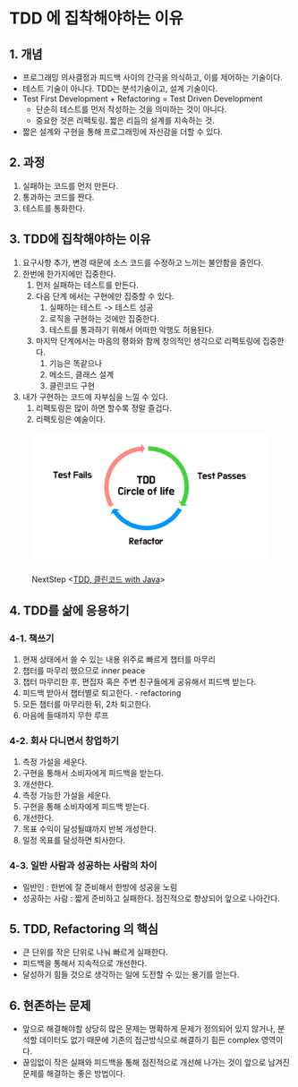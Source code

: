 # TDD 에 집착해야하는 이유

## 1. 개념&#x20;

* 프로그래밍 의사결정과 피드백 사이의 간극을 의식하고, 이를 제어하는 기술이다.&#x20;
* 테스트 기술이 아니다. TDD는 분석기술이고, 설계 기술이다.&#x20;
* Test First Development + Refactoring = Test Driven Development&#x20;
  * 단순히 테스트를 먼저 작성하는 것을 의미하는 것이 아니다.&#x20;
  * 중요한 것은 리펙토링. 짧은 리듬의 설계를 지속하는 것.&#x20;
* 짧은 설계와 구현을 통해 프로그래밍에 자신감을 더할 수 있다.&#x20;

## 2. 과정&#x20;

1. 실패하는 코드를 먼저 만든다.&#x20;
2. 통과하는 코드를 짠다.&#x20;
3. 테스트를 통화한다. &#x20;

## 3. TDD에 집착해야하는 이유&#x20;

1. 요구사항 추가, 변경 때문에 소스 코드를 수정하고 느끼는 불안함을 줄인다.&#x20;
2. 한번에 한가지에만 집중한다.&#x20;
   1. 먼저 실패하는 테스트를 만든다.&#x20;
   2. 다음 단계 에서는 구현에만 집중할 수 있다.&#x20;
      1. 실패하는 테스트 -> 테스트 성공
      2. 로직을 구현하는 것에만 집중한다.&#x20;
      3. 테스트를 통과하기 위해서 어떠한 악행도 허용된다.&#x20;
   3. 마지막 단계에서는 마음의 평화와 함께 창의적인 생각으로 리펙토링에 집중한다.&#x20;
      1. 기능은 똑같으나&#x20;
      2. 메소드, 클래스 설계&#x20;
      3. 클린코드 구현&#x20;
3. 내가 구현하는 코드에 자부심을 느낄 수 있다.&#x20;
   1. 리펙토링은 많이 하면 할수록 정말 즐겁다.&#x20;
   2. 리펙토링은 예술이다.&#x20;

<figure><img src="../../.gitbook/assets/image (9) (1).png" alt=""><figcaption><p>NextStep &#x3C;<a href="https://edu.nextstep.camp/c/8fWRxNWU/">TDD, 클린코드 with Java</a>></p></figcaption></figure>

## 4. TDD를 삶에 응용하기&#x20;

### 4-1. 책쓰기&#x20;

1. 현재 상태에서 쓸 수 있는 내용 위주로 빠르게 챕터를 마무리&#x20;
2. 챕터를 마무리 했으므로 inner peace
3. 챕터 마무리한 후, 편집자 혹은 주변 친구들에게 공유해서 피드백 받는다.&#x20;
4. 피드백 받아서 챕터별로 퇴고한다. - refactoring&#x20;
5. 모든 챕터를 마무리한 뒤, 2차 퇴고한다.&#x20;
6. 마음에 들때까지 무한 루프&#x20;

### 4-2. 회사 다니면서 창업하기&#x20;

1. 측정 가설을 세운다.&#x20;
2. 구현을 통해서 소비자에게 피드백을 받는다.&#x20;
3. 개선한다.&#x20;
4. 측정 가능한 가설을 세운다.&#x20;
5. 구현을 통해 소비자에게 피드백 받는다.&#x20;
6. 개선한다.&#x20;
7. 목표 수익이 달성될떄까지 반복 개성한다.&#x20;
8. 일정 목표를 달성하면 퇴사한다.&#x20;

### 4-3. 일반 사람과 성공하는 사람의 차이&#x20;

* 일반인 : 한번에 잘 준비해서 한방에 성공을 노림&#x20;
* 성공하는 사람 : 짧게 준비하고 실패한다. 점진적으로 향상되어 앞으로 나아간다.&#x20;

## 5. TDD, Refactoring 의 핵심

* 큰 단위를 작은 단위로 나눠 빠르게 실패한다.&#x20;
* 피드백을 통해서 지속적으로 개선한다.&#x20;
* 달성하기 힘들 것으로 생각하는 일에 도전할 수 있는 용기를 얻는다.&#x20;

## 6. 현존하는 문제&#x20;

* 앞으로 해결해야할 상당히 많은 문제는 명확하게 문제가 정의되어 있지 않거나, 분석할 데이터도 없기 때문에 기존의 접근방식으로 해결하기 힘든 complex 영역이다.&#x20;
* 끊임없이 작은 실패와 피드백을 통해 점진적으로 개선해 나가는 것이 앞으로 남겨진 문제를 해결하는 좋은 방법이다.&#x20;

